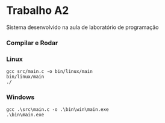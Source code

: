 # Trabalho A2
Sistema desenvolvido na aula de laboratório de programação

### Compilar e Rodar

### Linux
```
gcc src/main.c -o bin/linux/main
bin/linux/main
./
```

### Windows
```
gcc .\src\main.c -o .\bin\win\main.exe
.\bin\main.exe
```
